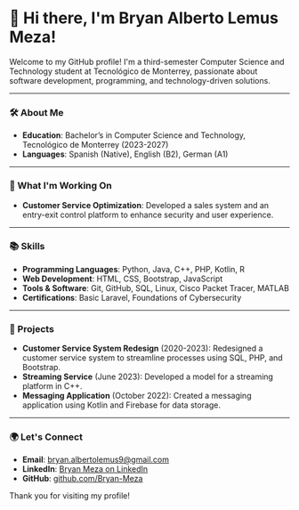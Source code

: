 # 👋 Hi there, I'm Bryan Alberto Lemus Meza!

Welcome to my GitHub profile! I'm a third-semester Computer Science and Technology student at Tecnológico de Monterrey, passionate about software development, programming, and technology-driven solutions.

---

### 🛠️ About Me
- **Education**: Bachelor’s in Computer Science and Technology, Tecnológico de Monterrey (2023-2027)
- **Languages**: Spanish (Native), English (B2), German (A1)

---

### 🌱 What I'm Working On
- **Customer Service Optimization**: Developed a sales system and an entry-exit control platform to enhance security and user experience.

---

### 📚 Skills
- **Programming Languages**: Python, Java, C++, PHP, Kotlin, R
- **Web Development**: HTML, CSS, Bootstrap, JavaScript
- **Tools & Software**: Git, GitHub, SQL, Linux, Cisco Packet Tracer, MATLAB
- **Certifications**: Basic Laravel, Foundations of Cybersecurity

---

### 💼 Projects
- **Customer Service System Redesign** (2020-2023): Redesigned a customer service system to streamline processes using SQL, PHP, and Bootstrap.
- **Streaming Service** (June 2023): Developed a model for a streaming platform in C++.
- **Messaging Application** (October 2022): Created a messaging application using Kotlin and Firebase for data storage.

---

### 🌍 Let's Connect
- **Email**: [bryan.albertolemus9@gmail.com](mailto:bryan.albertolemus9@gmail.com)
- **LinkedIn**: [Bryan Meza on LinkedIn](https://linkedin.com/in/bryan-meza)
- **GitHub**: [github.com/Bryan-Meza](https://github.com/Bryan-Meza)

Thank you for visiting my profile!
